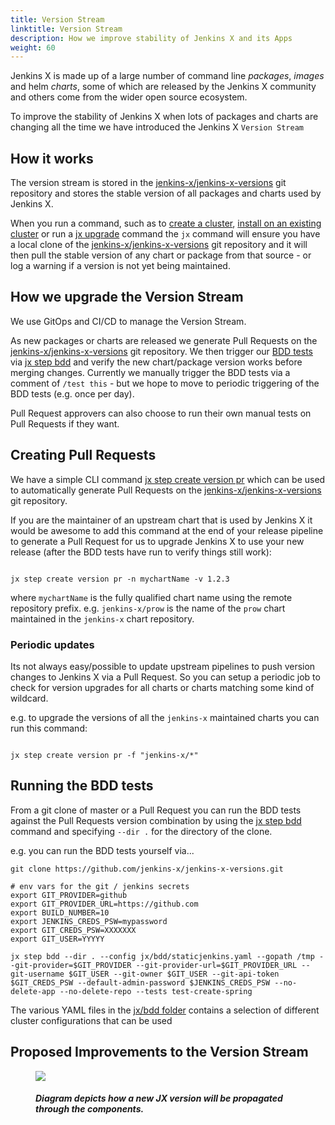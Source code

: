 ```yaml
---
title: Version Stream
linktitle: Version Stream
description: How we improve stability of Jenkins X and its Apps
weight: 60
---
```


Jenkins X is made up of a large number of command line _packages_, _images_ and helm _charts_, some of which are released by the Jenkins X community and others come from the wider open source ecosystem.

To improve the stability of Jenkins X when lots of packages and charts are changing all the time we have introduced the Jenkins X `Version Stream`


## How it works

The version stream is stored in the [jenkins-x/jenkins-x-versions](https://github.com/jenkins-x/jenkins-x-versions) git repository and stores the stable version of all packages and charts used by Jenkins X.

When you run a command, such as to [create a cluster](/docs/getting-started/setup/create-cluster/), [install on an existing cluster](/docs/managing-jx/common-tasks/install-on-cluster/) or run a [jx upgrade](/commands/jx_upgrade/) command the `jx` command will ensure you have a local clone of the  [jenkins-x/jenkins-x-versions](https://github.com/jenkins-x/jenkins-x-versions) git repository and it will then pull the stable version of any chart or package from that source - or log a warning if a version is not yet being maintained.

## How we upgrade the Version Stream

We use GitOps and CI/CD to manage the Version Stream.

As new packages or charts are released we generate Pull Requests on the [jenkins-x/jenkins-x-versions](https://github.com/jenkins-x/jenkins-x-versions) git repository. We then trigger our [BDD tests](https://github.com/jenkins-x/bdd-jx) via [jx step bdd](/commands/jx_step_bdd/) and verify the new chart/package version works before merging changes. Currently we manually trigger the BDD tests via a comment of `/test this` - but we hope to move to periodic triggering of the BDD tests (e.g. once per day). 

Pull Request approvers can also choose to run their own manual tests on Pull Requests if they want. 

## Creating Pull Requests

We have a simple CLI command [jx step create version pr](/commands/jx_step_create_version/) which can be used to automatically generate Pull Requests on the [jenkins-x/jenkins-x-versions](https://github.com/jenkins-x/jenkins-x-versions) git repository.

If you are the maintainer of an upstream chart that is used by Jenkins X it would be awesome to add this command at the end of your release pipeline to generate a Pull Request for us to upgrade Jenkins X to use your new release (after the BDD tests have run to verify things still work):

```shell 

jx step create version pr -n mychartName -v 1.2.3
```

where `mychartName` is the fully qualified chart name using the remote repository prefix. e.g. `jenkins-x/prow` is the name of the `prow` chart maintained in the `jenkins-x` chart repository.

### Periodic updates

Its not always easy/possible to update upstream pipelines to push version changes to Jenkins X via a Pull Request. So you can setup a periodic job to check for version upgrades for all charts or charts matching some kind of wildcard.

e.g. to upgrade the versions of all the `jenkins-x` maintained charts you can run this command:


```shell 

jx step create version pr -f "jenkins-x/*"
```

## Running the BDD tests

From a git clone of master or a Pull Request you can run the BDD tests against the Pull Requests version combination by using the [jx step bdd](/commands/jx_step_bdd/) command and specifying `--dir .` for the directory of the clone.

e.g. you can run the BDD tests yourself via...

```shell 
git clone https://github.com/jenkins-x/jenkins-x-versions.git

# env vars for the git / jenkins secrets
export GIT_PROVIDER=github
export GIT_PROVIDER_URL=https://github.com
export BUILD_NUMBER=10
export JENKINS_CREDS_PSW=mypassword
export GIT_CREDS_PSW=XXXXXXX
export GIT_USER=YYYYY

jx step bdd --dir . --config jx/bdd/staticjenkins.yaml --gopath /tmp --git-provider=$GIT_PROVIDER --git-provider-url=$GIT_PROVIDER_URL --git-username $GIT_USER --git-owner $GIT_USER --git-api-token $GIT_CREDS_PSW --default-admin-password $JENKINS_CREDS_PSW --no-delete-app --no-delete-repo --tests test-create-spring
```

The various YAML files in the [jx/bdd folder](https://github.com/jenkins-x/jenkins-x-versions/tree/master/jx/bdd) contains a selection of different cluster configurations that can be used

## Proposed Improvements to the Version Stream

<figure>
<img src="/images/ProposedJXVersionStream.png"/>
<figcaption>
<h5>Diagram depicts how a new JX version will be propagated through the components.</h5>
</figcaption>
</figure>
